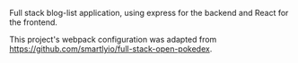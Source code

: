 Full stack blog-list application, using express for the backend and React for the frontend. 

This project's webpack configuration was adapted from https://github.com/smartlyio/full-stack-open-pokedex.
